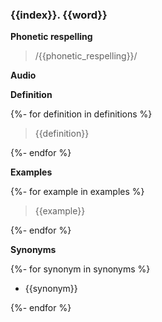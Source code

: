 ### {{index}}. {{word}}

**Phonetic respelling**

> /{{phonetic_respelling}}/

<JsbaseWordImage word="{{word}}" />

**Audio**

<JsbaseWordAudio word="{{word_script}}" />
<JsbaseWordAudio word="{{word}}" />

**Definition**

{%- for definition in definitions %}

> {{definition}}

{%- endfor %}

**Examples**

{%- for example in examples %}

> {{example}}

{%- endfor %}

**Synonyms**

{%- for synonym in synonyms %}

- {{synonym}}

{%- endfor %}
